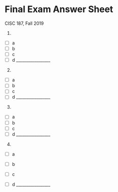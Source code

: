 # Final Exam Answer Sheet
CISC 187, Fall 2019

1. 
 - [ ] a
 - [ ] b
 - [ ] c
 - [ ] d _________________

2. 
 - [ ] a
 - [ ] b
 - [ ] c
 - [ ] d _________________

3. 
 - [ ] a
 - [ ] b
 - [ ] c
 - [ ] d _________________
 
4. 
 - [ ] a
 - [ ] b
 - [ ] c
 - [ ] d _________________
 

